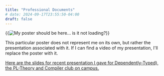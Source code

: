 ```yaml
---
title: "Professional Documents"
# date: 2024-09-17T23:55:50-04:00
draft: false
---
```


{{<image src="../img/ospo_poster.png" alt="My poster should be here... is it not loading?" style="border-radius: 4px">}}

This particular poster does not represent me on its own, but rather the presentation associated with it.
If I can find a video of my presentation, I'll replace the poster with it.

[Here are the slides for recent presentation I gave for Dependently-Typed), the PL-Theory and Compiler club on campus.](https://docs.google.com/presentation/d/1nvGP49E6-fUlYOcYq-CBz1M-m2AVBIUCGbBIHqc6SCI/edit#slide=id.g300b7276ea5_0_148)

